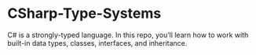 # CSharp-Type-Systems
C# is a strongly-typed language. In this repo, you’ll learn how to work with built-in data types, classes, interfaces, and inheritance.
